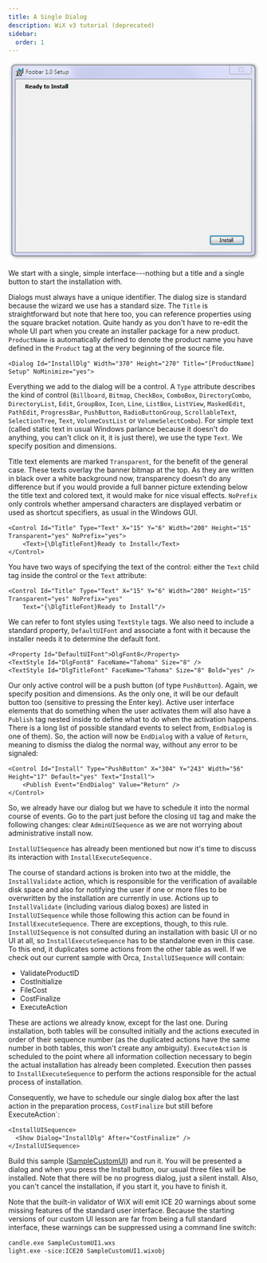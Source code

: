 ```yaml
---
title: A Single Dialog
description: WiX v3 tutorial (deprecated)
sidebar:
  order: 1
---
```


![InstallDlg screenshot](../CustomStart.png)

We start with a single, simple interface---nothing but a title and a single button to start the installation with.

Dialogs must always have a unique identifier. The dialog size is standard because the wizard we use has a standard size. The `Title` is straightforward but note that here too, you can reference properties using the square bracket notation. Quite handy as you don't have to re-edit the whole UI part when you create an installer package for a new product. `ProductName` is automatically defined to denote the product name you have defined in the `Product` tag at the very beginning of the source file.

    <Dialog Id="InstallDlg" Width="370" Height="270" Title="[ProductName] Setup" NoMinimize="yes">

Everything we add to the dialog will be a control. A `Type` attribute describes the kind of control (`Billboard`, `Bitmap`, `CheckBox`, `ComboBox`, `DirectoryCombo`, `DirectoryList`, `Edit`, `GroupBox`, `Icon`, `Line`, `ListBox`, `ListView`, `MaskedEdit`, `PathEdit`, `ProgressBar`, `PushButton`, `RadioButtonGroup`, `ScrollableText`, `SelectionTree`, `Text`, `VolumeCostList` or `VolumeSelectCombo`). For simple text (called static text in usual Windows parlance because it doesn't do anything, you can't click on it, it is just there), we use the type `Text`. We specify position and dimensions.

Title text elements are marked `Transparent`, for the benefit of the general case. These texts overlay the banner bitmap at the top. As they are written in black over a white background now, transparency doesn't do any difference but if you would provide a full banner picture extending below the title text and colored text, it would make for nice visual effects. `NoPrefix` only controls whether ampersand characters are displayed verbatim or used as shortcut specifiers, as usual in the Windows GUI.

    <Control Id="Title" Type="Text" X="15" Y="6" Width="200" Height="15" Transparent="yes" NoPrefix="yes">
        <Text>{\DlgTitleFont}Ready to Install</Text>
    </Control>

You have two ways of specifying the text of the control: either the `Text` child tag inside the control or the `Text` attribute:

    <Control Id="Title" Type="Text" X="15" Y="6" Width="200" Height="15" Transparent="yes" NoPrefix="yes" 
        Text="{\DlgTitleFont}Ready to Install"/>

We can refer to font styles using `TextStyle` tags. We also need to include a standard property, `DefaultUIFont` and associate a font with it because the installer needs it to determine the default font.

    <Property Id="DefaultUIFont">DlgFont8</Property>
    <TextStyle Id="DlgFont8" FaceName="Tahoma" Size="8" />
    <TextStyle Id="DlgTitleFont" FaceName="Tahoma" Size="8" Bold="yes" />

Our only active control will be a push button (of type `PushButton`). Again, we specify position and dimensions. As the only one, it will be our default button too (sensitive to pressing the Enter key). Active user interface elements that do something when the user activates them will also have a `Publish` tag nested inside to define what to do when the activation happens. There is a long list of possible standard events to select from, `EndDialog` is one of them). So, the action will now be `EndDialog` with a value of `Return`, meaning to dismiss the dialog the normal way, without any error to be signaled:

    <Control Id="Install" Type="PushButton" X="304" Y="243" Width="56" Height="17" Default="yes" Text="Install">
        <Publish Event="EndDialog" Value="Return" />
    </Control>

So, we already have our dialog but we have to schedule it into the normal course of events. Go to the part just before the closing `UI` tag and make the following changes: clear `AdminUISequence` as we are not worrying about administrative install now.

`InstallUISequence` has already been mentioned but now it's time to discuss its interaction with `InstallExecuteSequence.`

The course of standard actions is broken into two at the middle, the `InstallValidate` action, which is responsible for the verification of available disk space and also for notifying the user if one or more files to be overwritten by the installation are currently in use. Actions up to `InstallValidate` (including various dialog boxes) are listed in `InstallUISequence` while those following this action can be found in `InstallExecuteSequence`. There are exceptions, though, to this rule. `InstallUISequence` is not consulted during an installation with basic UI or no UI at all, so `InstallExecuteSequence` has to be standalone even in this case. To this end, it duplicates some actions from the other table as well. If we check out our current sample with Orca, `InstallUISequence` will contain:

* ValidateProductID
* CostInitialize
* FileCost
* CostFinalize
* ExecuteAction

These are actions we already know, except for the last one. During installation, both tables will be consulted initially and the actions executed in order of their sequence number (as the duplicated actions have the same number in both tables, this won't create any ambiguity). `ExecuteAction` is scheduled to the point where all information collection necessary to begin the actual installation has already been completed. Execution then passes to `InstallExecuteSequence` to perform the actions responsible for the actual process of installation.

Consequently, we have to schedule our single dialog box after the last action in the preparation process, `CostFinalize` but still before ExecuteAction`:

    <InstallUISequence>
      <Show Dialog="InstallDlg" After="CostFinalize" />
    </InstallUISequence>

Build this sample ([SampleCustomUI](/system/files/samples/SampleCustomUI.zip)) and run it. You will be presented a dialog and when you press the Install button, our usual three files will be installed. Note that there will be no progress dialog, just a silent install. Also, you can't cancel the installation, if you start it, you have to finish it.

Note that the built-in validator of WiX will emit ICE 20 warnings about some missing features of the standard user interface. Because the starting versions of our custom UI lesson are far from being a full standard interface, these warnings can be suppressed using a command line switch:

    candle.exe SampleCustomUI1.wxs
    light.exe -sice:ICE20 SampleCustomUI1.wixobj
